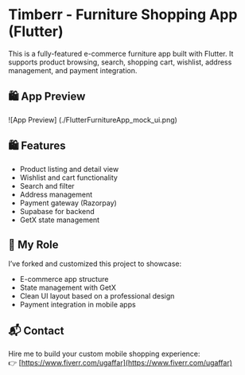 # Timberr - Furniture Shopping App (Flutter)

This is a fully-featured e-commerce furniture app built with Flutter. It supports product browsing, search, shopping cart, wishlist, address management, and payment integration.

## 🛍️ App Preview

![App Preview] (./FlutterFurnitureApp_mock_ui.png)



## 🛍️ Features
- Product listing and detail view
- Wishlist and cart functionality
- Search and filter
- Address management
- Payment gateway (Razorpay)
- Supabase for backend
- GetX state management

## 💼 My Role
I’ve forked and customized this project to showcase:
- E-commerce app structure
- State management with GetX
- Clean UI layout based on a professional design
- Payment integration in mobile apps

## 📬 Contact
Hire me to build your custom mobile shopping experience:  
👉 [https://www.fiverr.com/ugaffar](https://www.fiverr.com/ugaffar)
